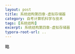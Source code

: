 ```yaml
---
layout: post
title: 系统结构第四章-虚拟存储器
category: 自考计算机科学与技术
tags: [系统结构]
excerpt: 系统结构第四章-虚拟存储器
typora-root-url: ..
---
```






略